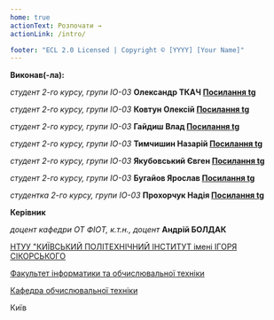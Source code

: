 ```yaml
---
home: true
actionText: Розпочати →
actionLink: /intro/

footer: "ECL 2.0 Licensed | Copyright © [YYYY] [Your Name]"
---
```



**Виконав(-ла):** 

*студент 2-го курсу, групи ІО-03* **Олександр ТКАЧ [Посилання tg](https://t.me/bochka1235)**

*студент 2-го курсу, групи ІО-03* **Ковтун Олексій [Посилання tg](https://t.me/aleksey1k)**

*студент 2-го курсу, групи ІО-03* **Гайдиш Влад [Посилання tg](https://t.me/HolyFuk)**

*студент 2-го курсу, групи ІО-03* **Тимчишин Назарій [Посилання tg](https://t.me/fuckingburner)**

*студент 2-го курсу, групи ІО-03* **Якубовський Євген [Посилання tg](https://t.me/akuma_izao)**

*студент 2-го курсу, групи ІО-03* **Бугайов Ярослав [Посилання tg](https://t.me/prosto_yarik)**

*студентка 2-го курсу, групи ІО-03* **Прохорчук Надія [Посилання tg](https://t.me/double_hope)**


**Керівник**

*доцент кафедри ОТ ФІОТ, к.т.н., доцент*<span padding-right:5em></span> **Андрій БОЛДАК** 

[НТУУ "КИЇВСЬКИЙ ПОЛІТЕХНІЧНИЙ ІНСТИТУТ імені ІГОРЯ СІКОРСЬКОГО](https://kpi.ua/)

[Факультет інформатики та обчислювальної техніки](https://fiot.kpi.ua/)

[Кафедра обчислювальної техніки](https://comsys.kpi.ua/)

Київ
